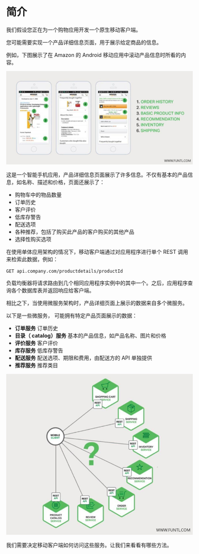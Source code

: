# 简介

我们假设您正在为一个购物应用开发一个原生移动客户端。

您可能需要实现一个产品详细信息页面，用于展示给定商品的信息。

例如，下图展示了在 Amazon 的 Android 移动应用中滚动产品信息时所看的内容。

![一个简单的购物应用](assert/2.使用API网关/FrtD4utMnmtafYEx8KcWSov9SGf7@.jpg)

这是一个智能手机应用，产品详细信息页面展示了许多信息。不仅有基本的产品信息，如名称、描述和价格，页面还展示了：

- 购物车中的物品数量
- 订单历史
- 客户评价
- 低库存警告
- 配送选项
- 各种推荐，包括了购买此产品的客户购买的其他产品
- 选择性购买选项

在使用单体应用架构的情况下，移动客户端通过对应用程序进行单个 REST 调用来检索此数据，例如：

```http
GET api.company.com/productdetails/productId
```

负载均衡器将请求路由到几个相同应用程序实例中的其中一个。之后，应用程序查询各个数据库表并返回响应给客户端。

相比之下，当使用微服务架构时，产品详细页面上展示的数据来自多个微服务。

以下是一些微服务， 可能拥有特定产品页面展示的数据：

- **订单服务** 订单历史
- **目录（ catalog）服务** 基本的产品信息，如产品名称、图片和价格
- **评价服务** 客户评价
- **库存服务** 低库存警告
- **配送服务** 配送选项、期限和费用，由配送方的 API 单独提供
- **推荐服务** 推荐类目

![将移动客户端的需求映射到相关微服务](assert/2.使用API网关/FiwTlviV0sVVIByl3bO-FhkLR65h@.jpg)

我们需要决定移动客户端如何访问这些服务。让我们来看看有哪些方法。